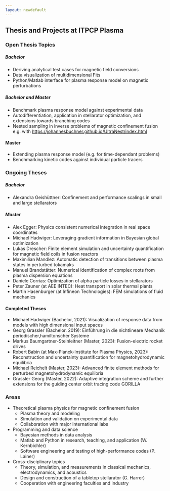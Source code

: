 ```yaml
---
layout: newdefault
---
```

## Thesis and Projects at ITPCP Plasma

### Open Thesis Topics
##### Bachelor
* Deriving analytical test cases for magnetic field conversions
* Data visualization of multidimensional Fits
* Python/Matlab interface for plasma response model on magnetic perturbations

##### Bachelor and Master
* Benchmark plasma response model against experimental data
* Autodifferentiation, application in stellarator optimization, and extensions towards branching codes
* Nested sampling in inverse problems of magnetic confinement fusion e.g. with https://johannesbuchner.github.io/UltraNest/index.html

#### Master
* Extending plasma response model (e.g. for time-dependant problems)
* Benchmarking kinetic codes against individual particle tracers

### Ongoing Theses
##### Bachelor
* Alexandra Geishüttner: Confinement and performance scalings in small and large stellarators

##### Master
* Alex Egger: Physics consistent numerical integration in real space coordinates
* Michael Hadwiger: Leveraging gradient information in Bayesian global optimization
* Lukas Drescher: Finite element simulation and uncertainty quantification for magnetic field coils in fusion reactors
* Maximilian Mandlez: Automatic detection of transitions between plasma states in perturbed tokamaks
* Manuel Brandstätter: Numerical identification of complex roots from plasma dispersion equations
* Daniele Corrias: Optimization of alpha particle losses in stellarators
* Peter Zauner (at AEE INTEC): Heat transport in solar thermal plants
* Martin Hasenburger (at Infineon Technologies): FEM simulations of fluid mechanics


#### Completed Theses
* Michael Hadwiger (Bachelor, 2021): Visualization of response data from models with high dimensional input spaces
* Georg Grassler (Bachelor. 2019): Einführung in die nichtlineare Mechanik periodischer,hamiltonscher Systeme
* Markus Baumgartner-Steinleitner (Master, 2023): Fusion-electric rocket drives
* Robert Babin (at Max-Planck-Institute for Plasma Physics, 2023): Reconstruction and uncertainty quantification for magnetohydrodynamic equilibria
* Michael Reichelt (Master, 2023): Advanced finite element methods for perturbed magnetohydrodynamic equilibria
* Grassler Georg (Master, 2022): Adaptive integration scheme and further extensions for the guiding center orbit tracing code GORILLA

### Areas

* Theoretical plasma physics for magnetic confinement fusion
  * Plasma theory and modeling
  * Simulation and validation on experimental data
  * Collaboration with major international labs
* Programming and data science
  * Bayesian methods in data analysis
  * Matlab and Python in research, teaching, and application (W. Kernbichler)
  * Software engineering and testing of high-performance codes (P. Lainer)
* Cross-disciplinary topics
  * Theory, simulation, and measurements in classical mechanics, electrodynamics, and acoustics
  * Design and construction of a tabletop stellarator (G. Harrer)
  * Cooperation with engineering faculties and industry
